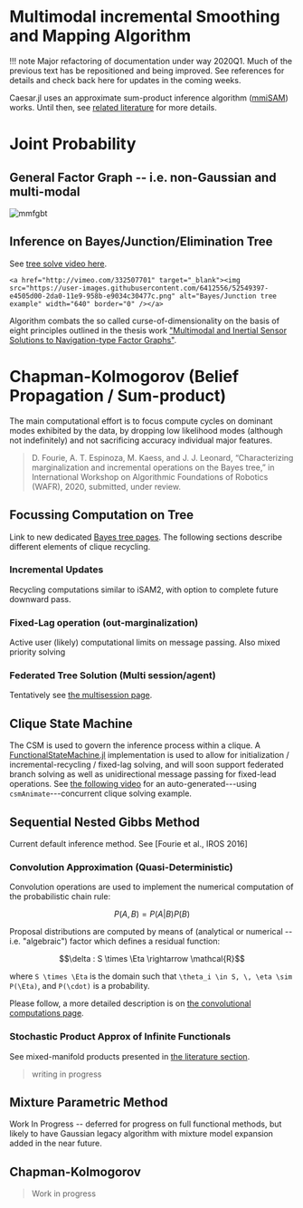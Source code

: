 #  Multimodal incremental Smoothing and Mapping Algorithm

!!! note
    Major refactoring of documentation under way 2020Q1.  Much of the previous text has be repositioned and being improved.  See references for details and check back here for updates in the coming weeks.

Caesar.jl uses an approximate sum-product inference algorithm ([mmiSAM](https://github.com/JuliaRobotics/IncrementalInference.jl)) works.  Until then, see [related literature](http://www.juliarobotics.org/Caesar.jl/latest/refs/literature/) for more details.

# Joint Probability

## General Factor Graph -- i.e. non-Gaussian and multi-modal

![mmfgbt](https://user-images.githubusercontent.com/6412556/52549388-db5f8b80-2da0-11e9-959c-4a8fe0890a87.gif)

## Inference on Bayes/Junction/Elimination Tree

See [tree solve video here](https://vimeo.com/332507701).

```@raw html
<a href="http://vimeo.com/332507701" target="_blank"><img src="https://user-images.githubusercontent.com/6412556/52549397-e4505d00-2da0-11e9-958b-e9034c30477c.png" alt="Bayes/Junction tree example" width="640" border="0" /></a>
```

Algorithm combats the so called curse-of-dimensionality on the basis of eight principles outlined in the thesis work ["Multimodal and Inertial Sensor Solutions to Navigation-type Factor Graphs"](http://www.juliarobotics.org/Caesar.jl/latest/refs/literature/#Direct-References-1).

# Chapman-Kolmogorov (Belief Propagation / Sum-product)

The main computational effort is to focus compute cycles on dominant modes exhibited by the data, by dropping low likelihood modes (although not indefinitely) and not sacrificing accuracy individual major features. 

> D. Fourie, A. T. Espinoza, M. Kaess, and J. J. Leonard, “Characterizing marginalization and incremental operations on the Bayes tree,” in International Workshop on Algorithmic Foundations of Robotics (WAFR), 2020, submitted, under review.

## Focussing Computation on Tree

Link to new dedicated [Bayes tree pages](http://juliarobotics.org/Caesar.jl/latest/principles/bayestreePrinciples/).  The following sections describe different elements of clique recycling.

### Incremental Updates

Recycling computations similar to iSAM2, with option to complete future downward pass.

### Fixed-Lag operation (out-marginalization)

Active user (likely) computational limits on message passing.  Also mixed priority solving

### Federated Tree Solution (Multi session/agent)

Tentatively see [the multisession page](http://www.juliarobotics.org/Caesar.jl/latest/concepts/multisession/).

## Clique State Machine

The CSM is used to govern the inference process within a clique.  A [FunctionalStateMachine.jl](http://www.github.com/JuliaRobotics/FunctionStateMachine.jl) implementation is used to allow for initialization / incremental-recycling / fixed-lag solving, and will soon support federated branch solving as well as unidirectional message passing for fixed-lead operations.  See [the following video](https://vimeo.com/345576689) for an auto-generated---using `csmAnimate`---concurrent clique solving example.

## Sequential Nested Gibbs Method

Current default inference method.  See [Fourie et al., IROS 2016]

### Convolution Approximation (Quasi-Deterministic)

Convolution operations are used to implement the numerical computation of the probabilistic chain rule:
```math
P(A, B) = P(A | B)P(B)
```

Proposal distributions are computed by means of (analytical or numerical -- i.e. "algebraic") factor which defines a residual function:
```math
\delta : S \times \Eta \rightarrow \mathcal{R}
```
where ``S \times \Eta`` is the domain such that ``\theta_i \in S, \, \eta \sim P(\Eta)``, and ``P(\cdot)`` is a probability.

Please follow, a more detailed description is on [the convolutional computations page](https://juliarobotics.org/Caesar.jl/latest/principles/approxConvDensities/).

### Stochastic Product Approx of Infinite Functionals   

See mixed-manifold products presented in [the literature section](http://www.juliarobotics.org/Caesar.jl/latest/refs/literature/#Direct-References-1).

> writing in progress

## Mixture Parametric Method

Work In Progress -- deferred for progress on full functional methods, but likely to have Gaussian legacy algorithm with mixture model expansion added in the near future.

## Chapman-Kolmogorov

> Work in progress
